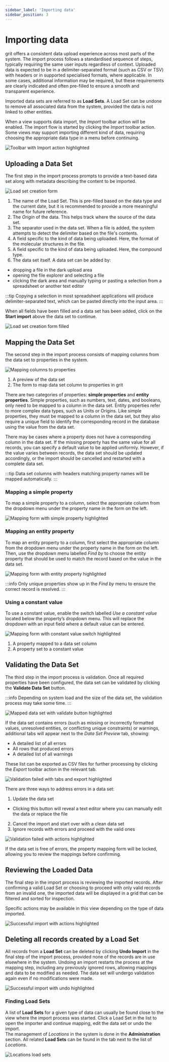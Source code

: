 ```yaml
---
sidebar_label: 'Importing data'
sidebar_position: 3
---
```


# Importing data

grit offers a consistent data upload experience across most parts of the system. The import process follows a standardised sequence of steps, typically requiring the same user inputs regardless of context. Uploaded data is expected to be in a delimiter-separated format (such as CSV or TSV) with headers or in supported specialised formats, where applicable. In some cases, additional information may be required, but these requirements are clearly indicated and often pre-filled to ensure a smooth and transparent experience.

Imported data sets are referred to as **Load Sets**. A Load Set can be undone to remove all associated data from the system, provided the data is not linked to other entities.

When a view supports data import, the _Import_ toolbar action will be enabled. The import flow is started by clicking the _Import_ toolbar action. Some views may support importing different kind of data, requiring choosing the appropriate data type in a menu before continuing.

![Toolbar with Import action highlighted](./assets/toolbar_with_import_highlighted.png)

## Uploading a Data Set

The first step in the import process prompts to provide a text-based data set along with metadata describing the content to be imported.

![Load set creation form](./assets/import_form.png)

1.  The name of the Load Set. This is pre-filled based on the data type and the current date, but it is recommended to provide a more meaningful name for future reference.
2.  The _Origin_ of the data. This helps track where the source of the data set.
3.  The separator used in the data set. When a file is added, the system attempts to detect the delimiter based on the file's contents.
4.  A field specific to the kind of data being uploaded. Here, the format of the molecular structures in the file.
5.  A field specific to the kind of data being uploaded. Here, the compound type.
6.  The data set itself. A data set can be added by:
  -  dropping a file in the dark upload area
  -  opening the file explorer and selecting a file
  -  clicking the dark area and manually typing or pasting a selection from a spreadsheet or another text editor

:::tip
Copying a selection in most spreadsheet applications will produce delimiter-separated text, which can be pasted directly into the input area.
:::

When all fields have been filled and a data set has been added, click on the **Start import** above the data set to continue.

![Load set creation form filled](./assets/import_form_filled.png)

## Mapping the Data Set

The second step in the import process consists of mapping columns from the data set to properties in the system.

![Mapping columns to properties](../compounds/assets/compound_reg_import_mapping.png)

1.  A preview of the data set
2.  The form to map data set column to properties in grit

There are two categories of properties: **simple properties** and **entity properties**.
Simple properties, such as numbers, text, dates, and booleans, only need to be mapped to a column in the data set.
Entity properties refer to more complex data types, such as Units or Origins. Like simple properties, they must be mapped to a column in the data set, but they also require a unique field to identify the corresponding record in the database using the value from the data set.

There may be cases where a property does not have a corresponding column in the data set. If the missing property has the same value for all records, you can specify a default value to be applied uniformly. However, if the value varies between records, the data set should be updated accordingly, or the import should be cancelled and restarted with a complete data set.

:::tip
Data set columns with headers matching property names will be mapped automatically.
:::

### Mapping a simple property

To map a simple property to a column, select the appropriate column from the dropdown menu under the property name in the form on the left.

![Mapping form with simple property highlighted](./assets/mapping_simple_property.png)

### Mapping an entity property

To map an entity property to a column, first select the appropriate column from the dropdown menu under the property name in the form on the left. Then, use the dropdown menu labelled _Find by_ to choose the entity property that should be used to match the record based on the value in the data set.

![Mapping form with entity property highlighted](./assets/mapping_entity_property.png)

:::info
Only unique properties show up in the _Find by_ menu to ensure the correct record is resolved.
:::

### Using a constant value

To use a constant value, enable the switch labelled _Use a constant value_ located below the property’s dropdown menu. This will replace the dropdown with an input field where a default value can be entered.

![Mapping form with constant value switch highlighted](./assets/mapping_property_constant_value.png)

1.  A property mapped to a data set column
2.  A property set to a constant value

## Validating the Data Set

The third step in the import process is validation. Once all required properties have been configured, the data set can be validated by clicking the **Validate Data Set** button.

:::info
Depending on system load and the size of the data set, the validation process may take some time.
:::

![Mapped data set with validate button highlighted](./assets/validate_data_set.png)

If the data set contains errors (such as missing or incorrectly formatted values, unresolved entities, or conflicting unique constraints) or warnings, additional tabs will appear next to the _Data Set Preview_ tab, showing:

* A detailed list of all errors
* All rows that produced errors
* A detailed list of all warnings

These list can be exported as CSV files for further processing by clicking the _Export_ toolbar action in the relevant tab.

![Validation failed with tabs and export highlighted](./assets/import_validation_failed.png)

There are three ways to address errors in a data set:

1. Update the data set
  * Clicking this button will reveal a text editor where you can manually edit the data or replace the file
2. Cancel the import and start over with a clean data set
3. Ignore records with errors and proceed with the valid ones

![Validation failed with actions highlighted](./assets/import_validation_failed_actions.png)

If the data set is free of errors, the property mapping form will be locked, allowing you to review the mappings before confirming.

## Reviewing the Loaded Data

The final step in the import process is reviewing the imported records.
After confirming a valid Load Set or choosing to proceed with only valid records from an invalid one, the imported data will be displayed in a grid that can be filtered and sorted for inspection.

Specific actions may be available in this view depending on the type of data imported.

![Successful import with actions highlighted](./assets/successful_import_actions.png)

## Deleting all records created by a Load Set

All records from a **Load Set** can be deleted by clicking **Undo Import** in the final step of the import process, provided none of the records are in use elsewhere in the system. Undoing an import restarts the process at the mapping step, including any previously ignored rows, allowing mappings and data to be modified as needed. The data set will undergo validation again even if no modifications were made.

![Successful import with undo highlighted](./assets/successful_import_actions.png)

### Finding Load Sets

A list of **Load Sets** for a given type of data can usually be found close to the view where the import process was started. Click a Load Set in the list to open the importer and continue mapping, edit the data set or undo the import.<br />
The management of _Locations_ in the system is done in the **Administration** section. All related **Load Sets** can be found in the tab next to the list of _Locations_.

![Locations load sets](./assets/locations_load_sets.png)

